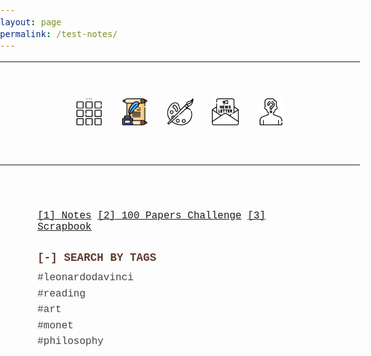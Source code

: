 ```yaml
---
layout: page
permalink: /test-notes/
---
```

<center>
<hr width="100%" size="3">
<div class="container">
        <a href="https://ellisjalia.com"><img src="/assets/icons/menu-bw.png" style="width:43px;height:43px;justify-content:center;display:inline-block;border:1px;margin: 0px 8px;padding:2px;"/></a>
        <a href="https://ellisjalia.com/essays"><img src="/assets/icons/quill.png" style="width:43px;height:43px;justify-content:center;display:inline-block;border:1px;margin: 0px 8px;padding:2px;"/></a>
        <a href="https://ellisjalia.com/art"><img src="/assets/icons/paint-palette-bw.png" style="width:43px;height:43px;justify-content:center;display:inline-block;border:1px;margin: 0px 8px;padding:2px;"/></a>
        <a href="https://ellisjalia.substack.com/"><img src="/assets/icons/newsletter-bw.png" style="width:443px2px;height:43px;justify-content:center;display:inline-block;border:1px;margin: 0px 8px;padding:2px;"/></a>
        <a href="https://ellisjalia.com/about"><img src="/assets/icons/unknown-bw.png" style="width:43px;height:43px;justify-content:center;display:inline-block;border:1px;margin: 0px 8px;padding:2px;"/></a>
 </div>
  <hr width="100%" size="3">
  </center>

<!DOCTYPE html>
<html lang="en">
<head>
  <meta charset="UTF-8">
  <title>Index</title>
  <style>
    body {
      margin: 0;
      padding: 0;
      font-family: 'Courier New', monospace;
      color: #333;
      font-size: 1rem;
    }

    a {
      display: block;
      color: #3d3d5c;
      text-decoration: none;
      margin-bottom: 2px;
    }

    a:hover {
      background-color: tomato;
      color: #fffdf3;
    }

    .tags-section {
      margin-top: 30px;
      font-family: 'Courier New', monospace;
    }

    .tags-section h2 {
      margin-bottom: 10px;
      font-size: 1.1rem;
      color: #5c3c2f;
    }

    .tag-row {
      display: flex;
      flex-wrap: wrap;
      line-height: 1.6;
      column-gap: 40px;
    }

    .tag-column {
      display: flex;
      flex-direction: column;
    }

    .tag-column a {
      text-decoration: none;
      color: #444;
    }

    .tag-column a:hover {
      background-color: tomato;
      color: #fffdf3;
    }

    .tag-column a::before {
      content: "[ ] ";
      color: #444;
    }

    .tag-column a:hover::before {
      content: "[●] ";
      color: #fffdf3;
    }
      .container {
      padding: 40px 60px;
      max-width: 800px;
      margin: 0 auto;
    }
  </style>
</head>
<body>
  <div class="container">

  <a href="notes.html">[1] Notes</a>
  <a href="challenge.html">[2] 100 Papers Challenge</a>
  <a href="scrapbook.html">[3] Scrapbook</a>

  <div class="tags-section">
    <h2>[-] SEARCH BY TAGS</h2>
    <div class="tag-row">
      <div class="tag-column">
        <a href="leonardodavinci.html">#leonardodavinci</a>
        <a href="reading.html">#reading</a>
        <a href="art.html">#art</a>
        <a href="monet.html">#monet</a>
        <a href="philosophy.html">#philosophy</a>
      </div>
    </div>
  </div>

  </div>
</body>
</html>




